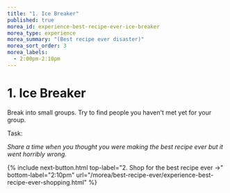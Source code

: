 ```yaml
---
title: "1. Ice Breaker"
published: true
morea_id: experience-best-recipe-ever-ice-breaker
morea_type: experience
morea_summary: "(Best recipe ever disaster)"
morea_sort_order: 3
morea_labels:
  - 2:00pm-2:10pm
---
```


# 1. Ice Breaker

Break into small groups. Try to find people you haven't met yet for your group.

Task: 

*Share a time when you thought you were making the best recipe ever but it went horribly wrong.* 

{% include next-button.html
top-label="2. Shop for the best recipe ever ->"
bottom-label="2:10pm"
url="/morea/best-recipe-ever/experience-best-recipe-ever-shopping.html" %}
